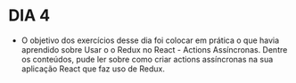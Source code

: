 # DIA 4

- O objetivo dos exercícios desse dia foi colocar em prática o que havia aprendido sobre Usar o o Redux no React - Actions Assíncronas. Dentre os conteúdos, pude ler sobre como criar actions assíncronas na sua aplicação React que faz uso de Redux.